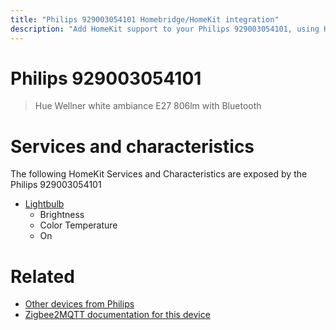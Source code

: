 ```yaml
---
title: "Philips 929003054101 Homebridge/HomeKit integration"
description: "Add HomeKit support to your Philips 929003054101, using Homebridge, Zigbee2MQTT and homebridge-z2m."
---
```

<!---
This file has been GENERATED using src/docgen/docgen.ts
DO NOT EDIT THIS FILE MANUALLY!
-->
# Philips 929003054101
> Hue Wellner white ambiance E27 806lm with Bluetooth


# Services and characteristics
The following HomeKit Services and Characteristics are exposed by
the Philips 929003054101

* [Lightbulb](../../light.md)
  * Brightness
  * Color Temperature
  * On


# Related
* [Other devices from Philips](../index.md#philips)
* [Zigbee2MQTT documentation for this device](https://www.zigbee2mqtt.io/devices/929003054101.html)